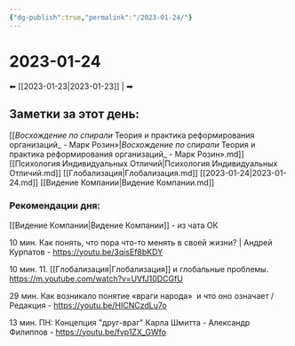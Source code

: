 ```yaml
---
{"dg-publish":true,"permalink":"/2023-01-24/"}
---
```


# 2023-01-24
⬅ [[2023-01-23\|2023-01-23]] |  ➡
## Заметки за этот день:

[[_Восхождение по спирали_ Теория и практика реформирования организаций_ - Марк Розин»\|_Восхождение по спирали_ Теория и практика реформирования организаций_ - Марк Розин».md]]
[[Психология Индивидуальных Отличий\|Психология Индивидуальных Отличий.md]]
[[Глобализация\|Глобализация.md]]
[[2023-01-24\|2023-01-24.md]]
[[Видение Компании\|Видение Компании.md]]

### Рекомендации дня:

[[Видение Компании\|Видение Компании]] - из чата ОК

10 мин. Как понять, что пора что-то менять в своей жизни? | Андрей Курпатов - https://youtu.be/3qisEf8bKDY

10 мин. 11. [[Глобализация\|Глобализация]] и глобальные проблемы. 
https://m.youtube.com/watch?v=UVfJ10DCGfU





29 мин. Как возникало понятие «враги народа»  и что оно означает / Редакция - ﻿https://youtu.be/HICNCzdLu7o

13 мин. ПН: Концепция "друг-враг" Карла Шмитта - Александр Филиппов - ﻿https://youtu.be/fvp1ZX_GWfo





